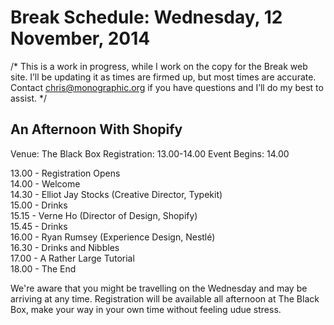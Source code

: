 Break Schedule: Wednesday, 12 November, 2014
============================================

/* This is a work in progress, while I work on the copy for the Break web site. I’ll be updating it as times are firmed up, but most times are accurate. Contact chris@monographic.org if you have questions and I’ll do my best to assist. */


An Afternoon With Shopify
-------------------------

Venue: The Black Box
Registration: 13.00-14.00
Event Begins: 14.00

13.00 - Registration Opens  
14.00 - Welcome  
14.30 - Elliot Jay Stocks (Creative Director, Typekit)  
15.00 - Drinks  
15.15 - Verne Ho (Director of Design, Shopify)  
15.45 - Drinks  
16.00 - Ryan Rumsey (Experience Design, Nestlé)  
16.30 - Drinks and Nibbles  
17.00 - A Rather Large Tutorial  
18.00 - The End  

We're aware that you might be travelling on the Wednesday and may be arriving at any time. Registration will be available all afternoon at The Black Box, make your way in your own time without feeling udue stress.
